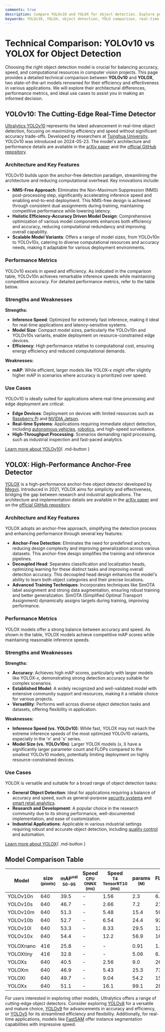 ```yaml
---
comments: true
description: Compare YOLOv10 and YOLOX for object detection. Explore performance metrics, architecture, strengths, and ideal use cases for these top AI models.
keywords: YOLOv10, YOLOX, object detection, YOLO comparison, real-time AI models, Ultralytics, computer vision, model performance, anchor-free detection, AI benchmark
---
```


# Technical Comparison: YOLOv10 vs YOLOX for Object Detection

Choosing the right object detection model is crucial for balancing accuracy, speed, and computational resources in computer vision projects. This page provides a detailed technical comparison between **YOLOv10** and **YOLOX**, two state-of-the-art models renowned for their efficiency and effectiveness in various applications. We will explore their architectural differences, performance metrics, and ideal use cases to assist you in making an informed decision.

<script async src="https://cdn.jsdelivr.net/npm/chart.js"></script>
<script defer src="../../javascript/benchmark.js"></script>

<canvas id="modelComparisonChart" width="1024" height="400" active-models='["YOLOv10", "YOLOX"]'></canvas>

## YOLOv10: The Cutting-Edge Real-Time Detector

[Ultralytics YOLOv10](https://docs.ultralytics.com/models/yolov10/) represents the latest advancement in real-time object detection, focusing on maximizing efficiency and speed without significant accuracy trade-offs. Developed by researchers at [Tsinghua University](https://www.tsinghua.edu.cn/en/), YOLOv10 was introduced on 2024-05-23. The model's architecture and performance details are available in the [arXiv paper](https://arxiv.org/abs/2405.14458) and the [official GitHub repository](https://github.com/THU-MIG/yolov10).

### Architecture and Key Features

YOLOv10 builds upon the anchor-free detection paradigm, streamlining the architecture and reducing computational overhead. Key innovations include:

- **NMS-Free Approach**: Eliminates the Non-Maximum Suppression (NMS) post-processing step, significantly accelerating inference speed and enabling end-to-end deployment. This NMS-free design is achieved through consistent dual assignments during training, maintaining competitive performance while lowering latency.
- **Holistic Efficiency-Accuracy Driven Model Design**: Comprehensive optimization of various model components enhances both efficiency and accuracy, reducing computational redundancy and improving overall capability.
- **Scalable Model Variants**: Offers a range of model sizes, from YOLOv10n to YOLOv10x, catering to diverse computational resources and accuracy needs, making it adaptable for various deployment environments.

### Performance Metrics

YOLOv10 excels in speed and efficiency. As indicated in the comparison table, YOLOv10n achieves remarkable inference speeds while maintaining competitive accuracy. For detailed performance metrics, refer to the table below.

### Strengths and Weaknesses

**Strengths:**

- **Inference Speed**: Optimized for extremely fast inference, making it ideal for real-time applications and latency-sensitive systems.
- **Model Size**: Compact model sizes, particularly the YOLOv10n and YOLOv10s variants, enable deployment on resource-constrained edge devices.
- **Efficiency**: High performance relative to computational cost, ensuring energy efficiency and reduced computational demands.

**Weaknesses:**

- **mAP**: While efficient, larger models like YOLOX-x might offer slightly higher mAP in scenarios where accuracy is prioritized over speed.

### Use Cases

YOLOv10 is ideally suited for applications where real-time processing and edge deployment are critical:

- **Edge Devices**: Deployment on devices with limited resources such as [Raspberry Pi](https://docs.ultralytics.com/guides/raspberry-pi/) and [NVIDIA Jetson](https://docs.ultralytics.com/guides/nvidia-jetson/).
- **Real-time Systems**: Applications requiring immediate object detection, including [autonomous vehicles](https://www.ultralytics.com/solutions/ai-in-self-driving), [robotics](https://www.ultralytics.com/glossary/robotics), and high-speed surveillance.
- **High-Throughput Processing**: Scenarios demanding rapid processing, such as industrial inspection and fast-paced analytics.

[Learn more about YOLOv10](https://docs.ultralytics.com/models/yolov10/){ .md-button }

## YOLOX: High-Performance Anchor-Free Detector

[YOLOX](https://yolox.readthedocs.io/en/latest/) is a high-performance anchor-free object detector developed by [Megvii](https://www.megvii.com/en). Introduced in 2021, YOLOX aims for simplicity and effectiveness, bridging the gap between research and industrial applications. The architecture and implementation details are available in the [arXiv paper](https://arxiv.org/abs/2107.08430) and on the [official GitHub repository](https://github.com/Megvii-BaseDetection/YOLOX).

### Architecture and Key Features

YOLOX adopts an anchor-free approach, simplifying the detection process and enhancing performance through several key features:

- **Anchor-Free Detection**: Eliminates the need for predefined anchors, reducing design complexity and improving generalization across various datasets. This anchor-free design simplifies the training and inference pipelines.
- **Decoupled Head**: Separates classification and localization heads, optimizing learning for these distinct tasks and improving overall detection accuracy. This decoupled head design enhances the model's ability to learn both object categories and their precise locations.
- **Advanced Training Techniques**: Incorporates techniques like SimOTA label assignment and strong data augmentation, ensuring robust training and better generalization. SimOTA (Simplified Optimal Transport Assignment) dynamically assigns targets during training, improving performance.

### Performance Metrics

YOLOX models offer a strong balance between accuracy and speed. As shown in the table, YOLOX models achieve competitive mAP scores while maintaining reasonable inference speeds.

### Strengths and Weaknesses

**Strengths:**

- **Accuracy**: Achieves high mAP scores, particularly with larger models like YOLOX-x, demonstrating strong detection accuracy suitable for complex scenarios.
- **Established Model**: A widely recognized and well-validated model with extensive community support and resources, making it a reliable choice for various projects.
- **Versatility**: Performs well across diverse object detection tasks and datasets, offering flexibility in application.

**Weaknesses:**

- **Inference Speed (vs. YOLOv10)**: While fast, YOLOX may not reach the extreme inference speeds of the most optimized YOLOv10 variants, especially in the 'n' and 's' series.
- **Model Size (vs. YOLOv10n)**: Larger YOLOX models (x, l) have a significantly larger parameter count and FLOPs compared to the smallest YOLOv10 models, potentially limiting deployment on highly resource-constrained devices.

### Use Cases

YOLOX is versatile and suitable for a broad range of object detection tasks:

- **General Object Detection**: Ideal for applications requiring a balance of accuracy and speed, such as general-purpose [security systems](https://www.ultralytics.com/blog/security-alarm-system-projects-with-ultralytics-yolov8) and [smart retail analytics](https://www.ultralytics.com/blog/ai-for-smarter-retail-inventory-management).
- **Research and Development**: A popular choice in the research community due to its strong performance, well-documented implementation, and ease of customization.
- **Industrial Applications**: Applicable in various industrial settings requiring robust and accurate object detection, including [quality control](https://www.ultralytics.com/solutions/ai-in-manufacturing) and automation.

[Learn more about YOLOX](https://yolox.readthedocs.io/en/latest/){ .md-button }

## Model Comparison Table

| Model     | size<br><sup>(pixels) | mAP<sup>val<br>50-95 | Speed<br><sup>CPU ONNX<br>(ms) | Speed<br><sup>T4 TensorRT10<br>(ms) | params<br><sup>(M) | FLOPs<br><sup>(B) |
|-----------|-----------------------|----------------------|--------------------------------|-------------------------------------|--------------------|-------------------|
| YOLOv10n  | 640                   | 39.5                 | -                              | 1.56                                | 2.3                | 6.7               |
| YOLOv10s  | 640                   | 46.7                 | -                              | 2.66                                | 7.2                | 21.6              |
| YOLOv10m  | 640                   | 51.3                 | -                              | 5.48                                | 15.4               | 59.1              |
| YOLOv10b  | 640                   | 52.7                 | -                              | 6.54                                | 24.4               | 92.0              |
| YOLOv10l  | 640                   | 53.3                 | -                              | 8.33                                | 29.5               | 120.3             |
| YOLOv10x  | 640                   | 54.4                 | -                              | 12.2                                | 56.9               | 160.4             |
|           |                       |                      |                                |                                     |                    |                   |
| YOLOXnano | 416                   | 25.8                 | -                              | -                                   | 0.91               | 1.08              |
| YOLOXtiny | 416                   | 32.8                 | -                              | -                                   | 5.06               | 6.45              |
| YOLOXs    | 640                   | 40.5                 | -                              | 2.56                                | 9.0                | 26.8              |
| YOLOXm    | 640                   | 46.9                 | -                              | 5.43                                | 25.3               | 73.8              |
| YOLOXl    | 640                   | 49.7                 | -                              | 9.04                                | 54.2               | 155.6             |
| YOLOXx    | 640                   | 51.1                 | -                              | 16.1                                | 99.1               | 281.9             |

For users interested in exploring other models, Ultralytics offers a range of cutting-edge object detectors. Consider exploring [YOLOv8](https://docs.ultralytics.com/models/yolov8/) for a versatile and mature choice, [YOLOv9](https://docs.ultralytics.com/models/yolov9/) for advancements in accuracy and efficiency, or [YOLOv5](https://docs.ultralytics.com/models/yolov5/) for its streamlined efficiency and flexibility. Additionally, for real-time applications, models like [FastSAM](https://docs.ultralytics.com/models/fast-sam/) offer instance segmentation capabilities with impressive speed.
